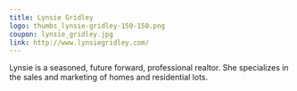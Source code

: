 ```yaml
---
title: Lynsie Gridley 
logo: thumbs_lynsie-gridley-150-150.png
coupon: lynsie_gridley.jpg
link: http://www.lynsiegridley.com/
---
```

Lynsie is a seasoned, future forward, professional realtor.  She specializes in the sales and marketing of homes and residential lots.
